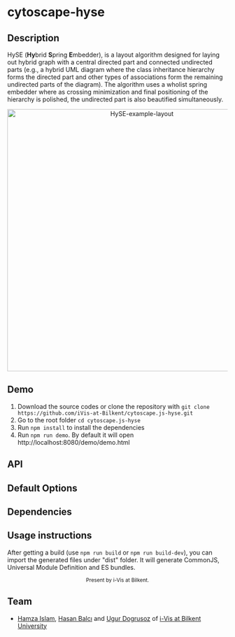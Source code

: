 # cytoscape-hyse

## Description

HySE (**Hy**brid **S**pring **E**mbedder), is a layout algorithm designed for laying out hybrid graph with a central directed part and connected undirected parts (e.g., a hybrid UML diagram where the class inheritance hierarchy forms the directed part and other types of associations form the remaining undirected parts of the diagram). The algorithm uses a wholist spring embedder where as crossing minimization and final positioning of the hierarchy is polished, the undirected part is also beautified simultaneously.

<p align="center">
  <img src="https://user-images.githubusercontent.com/3874988/210953012-2200b445-5095-4e2a-a854-62192736a8e1.png" width="600" alt="HySE-example-layout">
</p>

## Demo

1. Download the source codes or clone the repository with `git clone https://github.com/iVis-at-Bilkent/cytoscape.js-hyse.git`
2. Go to the root folder `cd cytoscape.js-hyse`
3. Run `npm install` to install the dependencies
4. Run `npm run demo`. By default it will open http://localhost:8080/demo/demo.html

## API

## Default Options

## Dependencies

## Usage instructions

After getting a build (use `npm run build` or `npm run build-dev`), you can import the generated files under "dist" folder. It will generate CommonJS, Universal Module Definition and ES bundles.

<div align="center">
  <sub>Present by i-Vis at Bilkent.</sub>
</div>

## Team

  * [Hamza Islam](https://github.com/hamzaislam101), [Hasan Balcı](https://github.com/hasanbalci) and [Ugur Dogrusoz](https://github.com/ugurdogrusoz) of [i-Vis at Bilkent University](http://www.cs.bilkent.edu.tr/~ivis)
